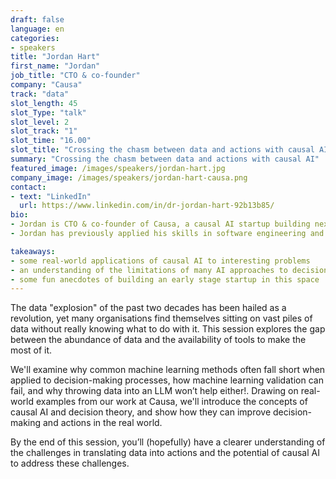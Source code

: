 ```yaml
---
draft: false
language: en
categories:
- speakers
title: "Jordan Hart"
first_name: "Jordan"
job_title: "CTO & co-founder"
company: "Causa"
track: "data"
slot_length: 45
slot_Type: "talk"
slot_level: 2
slot_track: "1"
slot_time: "16.00"
slot_title: "Crossing the chasm between data and actions with causal AI"
summary: "Crossing the chasm between data and actions with causal AI"
featured_image: /images/speakers/jordan-hart.jpg
company_image: /images/speakers/jordan-hart-causa.png
contact:
- text: "LinkedIn"
  url: https://www.linkedin.com/in/dr-jordan-hart-92b13b85/
bio:
- Jordan is CTO & co-founder of Causa, a causal AI startup building next generation causal AI technologies to help organisations go from data to actions. His academic background is in mathematics and he holds a PhD in applied data science. 
- Jordan has previously applied his skills in software engineering and ML roles working on diverse problems from biological ecosystem analysis to nuclear fusion reactor simulations.

takeaways:
- some real-world applications of causal AI to interesting problems
- an understanding of the limitations of many AI approaches to decision-making
- some fun anecdotes of building an early stage startup in this space
---
```


The data "explosion" of the past two decades has been hailed as a revolution, yet many organisations find themselves sitting on vast piles of data without really knowing what to do with it. This session explores the gap between the abundance of data and the availability of tools to make the most of it.
 
We'll examine why common machine learning methods often fall short when applied to decision-making processes, how machine learning validation can fail, and why throwing data into an LLM won’t help either!. Drawing on real-world examples from our work at Causa, we'll introduce the concepts of causal AI and decision theory, and show how they can improve decision-making and actions in the real world.
 
By the end of this session, you’ll (hopefully) have a clearer understanding of the challenges in translating data into actions and the potential of causal AI to address these challenges.

